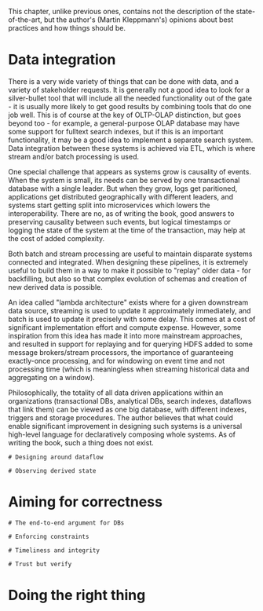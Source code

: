 This chapter, unlike previous ones, contains not the description of the state-of-the-art, but the author's (Martin Kleppmann's) opinions about best practices and how things should be.

# Data integration
There is a very wide variety of things that can be done with data, and a variety of stakeholder requests. It is generally not a good idea to look for a silver-bullet tool that will include all the needed functionality out of the gate - it is usually more likely to get good results by combining tools that do one job well. This is of course at the key of OLTP-OLAP distinction, but goes beyond too - for example, a general-purpose OLAP database may have some support for fulltext search indexes, but if this is an important functionality, it may be a good idea to implement a separate search system. Data integration between these systems is achieved via ETL, which is where stream and/or batch processing is used. 

One special challenge that appears as systems grow is causality of events. When the system is small, its needs can be served by one transactional database with a single leader. But when they grow, logs get paritioned, applications get distributed geographically with different leaders, and systems start getting split into microservices which lowers the interoperability. There are no, as of writing the book, good answers to preserving causality between such events, but logical timestamps or logging the state of the system at the time of the transaction, may help at the cost of added complexity.


Both batch and stream processing are useful to maintain disparate systems connected and integrated. When designing these pipelines, it is extremely useful to build them in a way to make it possible to "replay" older data - for backfilling, but also so that complex evolution of schemas and creation of new derived data is possible. 

An idea called "lambda architecture" exists where for a given downstream data source, streaming is used to update it approximately immediately, and batch is used to update it precisely with some delay. This comes at a cost of significant implementation effort and compute expense. However, some inspiration from this idea has made it into more mainstream approaches, and resulted in support for replaying and for querying HDFS added to some message brokers/stream processors, the importance of guaranteeing exactly-once processing, and for windowing on event time and not processing time (which is meaningless when streaming historical data and aggregating on a window).

Philosophically, the totality of all data driven applications within an organizations (transactional DBs, analytical DBs, search indexes, dataflows that link them) can be viewed as one big database, with different indexes, triggers and storage procedures. The author believes that what could enable significant improvement in designing such systems is a universal high-level language for declaratively composing whole systems. As of writing the book, such a thing does not exist.

    # Designing around dataflow

    # Observing derived state 

# Aiming for correctness 
    # The end-to-end argument for DBs
    
    # Enforcing constraints 
    
    # Timeliness and integrity 
    
    # Trust but verify


# Doing the right thing 